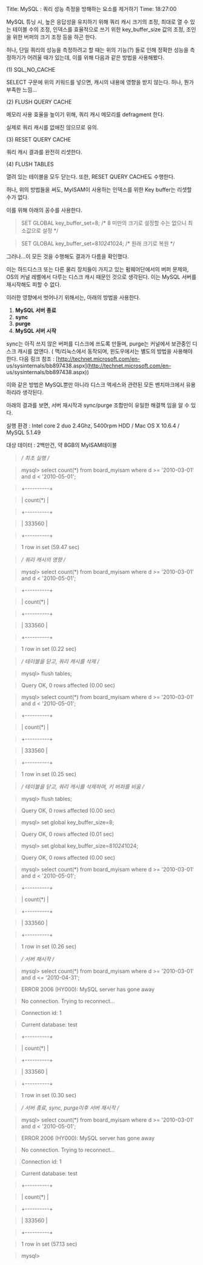 Title: MySQL : 쿼리 성능 측정을 방해하는 요소를 제거하기
Time: 18:27:00

MySQL 튜닝 시, 높은 응답성을 유지하기 위해 쿼리 캐시 크기의 조정, 최대로 열 수 있는 테이블 수의 조정, 인덱스를 효율적으로 쓰기
위한 key_buffer_size 값의 조정, 조인을 위한 버퍼의 크기 조정 등을 하곤 한다.

  

허나, 단일 쿼리의 성능을 측정하려고 할 때는 위의 기능(?) 들로 인해 정확한 성능을 측정하기가 어려울 때가 있는데, 이를 위해 다음과
같은 방법을 사용해봤다.

  

(1) SQL_NO_CACHE

SELECT 구문에 위의 키워드를 넣으면, 캐시의 내용에 영향을 받지 않는다. 허나, 뭔가 부족한 느낌...

  

(2) FLUSH QUERY CACHE

메모리 사용 효율을 높이기 위해, 쿼리 캐시 메모리를 defragment 한다.

실제로 쿼리 캐시를 없애진 않으므로 유의.

  

(3) RESET QUERY CACHE

쿼리 캐시 결과를 완전히 리셋한다.

  

(4) FLUSH TABLES

열려 있는 테이블을 모두 닫는다. 또한, RESET QUERY CACHE도 수행한다.

  

허나, 위의 방법들을 써도, MyISAM이 사용하는 인덱스를 위한 Key buffer는 리셋할 수가 없다.

이를 위해 아래의 꽁수를 사용한다.

> SET GLOBAL key_buffer_set=8; /* 8 미만의 크기로 설정할 수는 없으니 최소값으로 설정 */

>

> SET GLOBAL key_buffer_set=8*1024*1024; /* 원래 크기로 복원 */

그러나...이 모든 것을 수행해도 결과가 다름을 확인했다.

  

이는 하드디스크 또는 다른 물리 장치들이 가지고 있는 펌웨어단에서의 버퍼 문제와, OS의 커널 레벨에서 다루는 디스크 캐시 때문인 것으로
생각된다. 이는 MySQL 서버를 재시작해도 피할 수 없다.

  

이러한 영향에서 벗어나기 위해서는, 아래의 방법을 사용한다.

  1. **MySQL 서버 종료**
  2. **sync**
  3. **purge**
  4. **MySQL 서버 시작**

sync는 아직 쓰지 않은 버퍼를 디스크에 쓰도록 만들며, purge는 커널에서 보관중인 디스크 캐시를 없앤다. ( 맥/리눅스에서 동작되며,
윈도우에서는 별도의 방법을 사용해야 한다. 다음 링크 참조 : [http://technet.microsoft.com/en-
us/sysinternals/bb897438.aspx](http://technet.microsoft.com/en-
us/sysinternals/bb897438.aspx))

  

이와 같은 방법은 MySQL뿐만 아니라 디스크 액세스와 관련된 모든 벤치마크에서 유용하리라 생각된다.

  

아래의 결과를 보면, 서버 재시작과 sync/purge 조합만이 유일한 해결책 임을 알 수 있다.

실행 환경 : Intel core 2 duo 2.4Ghz, 5400rpm HDD / Mac OS X 10.6.4 / MySQL 5.1.49

대상 데이터 : 2백만건, 약 8GB의 MyISAM테이블

> **/* 최초 실행 */**

>

> mysql> select count(*) from board_myisam where d >= '2010-03-01' and d <
'2010-05-01';

>

> +----------+

>

> | count(*) |

>

> +----------+

>

> | 333560 |

>

> +----------+

>

> 1 row in set (59.47 sec)

>

>

>

> **/* 쿼리 캐시의 영향 */**

>

> mysql> select count(*) from board_myisam where d >= '2010-03-01' and d <
'2010-05-01';

>

> +----------+

>

> | count(*) |

>

> +----------+

>

> | 333560 |

>

> +----------+

>

> 1 row in set (0.22 sec)

>

>

>

> **/* 테이블을 닫고, 쿼리 캐시를 삭제 */**

>

> mysql> flush tables;

>

> Query OK, 0 rows affected (0.00 sec)

>

>

>

> mysql> select count(*) from board_myisam where d >= '2010-03-01' and d <
'2010-05-01';

>

> +----------+

>

> | count(*) |

>

> +----------+

>

> | 333560 |

>

> +----------+

>

> 1 row in set (0.25 sec)

>

>

>

> **/* 테이블을 닫고, 쿼리 캐시를 삭제하며, 키 버퍼를 비움 */**

>

> mysql> flush tables;

>

> Query OK, 0 rows affected (0.00 sec)

>

>

>

> mysql> set global key_buffer_size=8;

>

> Query OK, 0 rows affected (0.01 sec)

>

>

>

> mysql> set global key_buffer_size=8*1024*1024;

>

> Query OK, 0 rows affected (0.00 sec)

>

>

>

> mysql> select count(*) from board_myisam where d >= '2010-03-01' and d <
'2010-05-01';

>

> +----------+

>

> | count(*) |

>

> +----------+

>

> | 333560 |

>

> +----------+

>

> 1 row in set (0.26 sec)

>

>

>

> **/* 서버 재시작 */**

>

> mysql> select count(*) from board_myisam where d >= '2010-03-01' and d <=
'2010-04-31';

>

> ERROR 2006 (HY000): MySQL server has gone away

>

> No connection. Trying to reconnect...

>

> Connection id: 1

>

> Current database: test

>

>

>

> +----------+

>

> | count(*) |

>

> +----------+

>

> | 333560 |

>

> +----------+

>

> 1 row in set (0.30 sec)

>

>

>

> **/* 서버 종료, sync, purge이후 서버 재시작 */**

>

> mysql> select count(*) from board_myisam where d >= '2010-03-01' and d <
'2010-05-01';

>

> ERROR 2006 (HY000): MySQL server has gone away

>

> No connection. Trying to reconnect...

>

> Connection id: 1

>

> Current database: test

>

>

>

> +----------+

>

> | count(*) |

>

> +----------+

>

> | 333560 |

>

> +----------+

>

> 1 row in set (57.13 sec)

>

>

>

> mysql>

  

